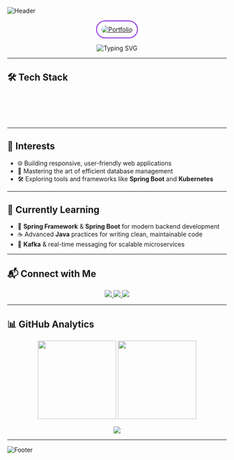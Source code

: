 <!-- Header Banner -->
![Header](https://capsule-render.vercel.app/api?type=waving&color=0:0f0c29,100:302b63&height=200&section=header&text=👋%20Hi%2C%20I'm%20Prakash!&fontSize=40&fontColor=ffffff&animation=fadeIn&fontAlignY=35)

<!-- Portfolio Highlight Button -->
<p align="center">
  <a href="https://devfolio-prakashbyte.vercel.app/" target="_blank">
    <img src="https://img.shields.io/badge/🚀%20Visit%20My%20Portfolio-transparent?style=for-the-badge&logo=vercel&logoColor=white&color=0f0c29&labelColor=302b63&cacheSeconds=3600" alt="Portfolio" style="border-radius:30px; border:2px solid #8e2de2; padding:10px;"/>
  </a>
</p>

<!-- Typing Animation -->
<p align="center">
  <img src="https://readme-typing-svg.demolab.com?font=Fira+Code&size=24&pause=1000&color=36BCF7&center=true&vCenter=true&width=600&lines=Backend+Developer;Database+Enthusiast;Spring+Boot+%7C+Kubernetes+Explorer;Always+Learning+New+Tech" alt="Typing SVG" />
</p>

---

## 🛠️ Tech Stack  

<div align="center">

<!-- Infinite Scrolling Icons -->
<marquee behavior="scroll" direction="left" scrollamount="6" width="100%">
  <a href="#" title="Java"><img src="https://cdn.jsdelivr.net/gh/devicons/devicon/icons/java/java-original.svg" width="60" height="60" style="margin: 0 15px;"/></a>
  <a href="#" title="Python"><img src="https://cdn.jsdelivr.net/gh/devicons/devicon/icons/python/python-original.svg" width="60" height="60" style="margin: 0 15px;"/></a>
  <a href="#" title="TypeScript"><img src="https://cdn.jsdelivr.net/gh/devicons/devicon/icons/typescript/typescript-original.svg" width="60" height="60" style="margin: 0 15px;"/></a>
  <a href="#" title="Spring Boot"><img src="https://cdn.jsdelivr.net/gh/devicons/devicon/icons/spring/spring-original.svg" width="60" height="60" style="margin: 0 15px;"/></a>
  <a href="#" title="Docker"><img src="https://cdn.jsdelivr.net/gh/devicons/devicon/icons/docker/docker-original.svg" width="60" height="60" style="margin: 0 15px;"/></a>
  <a href="#" title="Kubernetes"><img src="https://cdn.jsdelivr.net/gh/devicons/devicon/icons/kubernetes/kubernetes-plain.svg" width="60" height="60" style="margin: 0 15px;"/></a>
  <a href="#" title="MySQL"><img src="https://cdn.jsdelivr.net/gh/devicons/devicon/icons/mysql/mysql-original.svg" width="60" height="60" style="margin: 0 15px;"/></a>
  <a href="#" title="MongoDB"><img src="https://cdn.jsdelivr.net/gh/devicons/devicon/icons/mongodb/mongodb-original.svg" width="60" height="60" style="margin: 0 15px;"/></a>
</marquee>

</div>

---

## 👀 Interests  
- 🌐 Building responsive, user-friendly web applications  
- 💾 Mastering the art of efficient database management  
- 🛠 Exploring tools and frameworks like **Spring Boot** and **Kubernetes**  

---

## 🌱 Currently Learning  
- 🌱 **Spring Framework** & **Spring Boot** for modern backend development  
- ☕ Advanced **Java** practices for writing clean, maintainable code  
- 🔗 **Kafka** & real-time messaging for scalable microservices  

---

## 📬 Connect with Me  

<p align="center">
  <a href="mailto:kafleprakash96@gmail.com" target="_blank">
    <img src="https://img.shields.io/badge/Email-D14836?style=for-the-badge&logo=gmail&logoColor=white"/>
  </a>
  <a href="https://www.linkedin.com/in/prakashbh/" target="_blank">
    <img src="https://img.shields.io/badge/LinkedIn-0077B5?style=for-the-badge&logo=linkedin&logoColor=white"/>
  </a>
  <a href="https://devfolio-prakashbyte.vercel.app/" target="_blank">
    <img src="https://img.shields.io/badge/Portfolio-302b63?style=for-the-badge&logo=vercel&logoColor=white"/>
  </a>
</p>

---

## 📊 GitHub Analytics  

<p align="center">
  <img src="https://github-readme-stats.vercel.app/api?username=kafleprakash96&show_icons=true&theme=radical" height="180"/>
  <img src="https://github-readme-streak-stats.herokuapp.com/?user=kafleprakash96&theme=radical" height="180"/>
</p>

<p align="center">
  <img src="https://github-readme-activity-graph.vercel.app/graph?username=kafleprakash96&bg_color=0f0c29&color=ffffff&line=36BCF7&point=00ffcc&area=true&hide_border=true" />
</p>

---

![Footer](https://capsule-render.vercel.app/api?type=waving&color=0:302b63,100:0f0c29&height=120&section=footer)
